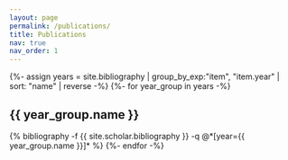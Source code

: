 ```yaml
---
layout: page
permalink: /publications/
title: Publications
nav: true
nav_order: 1
---
```


<div class="publications">

{%- assign years = site.bibliography | group_by_exp:"item", "item.year" | sort: "name" | reverse -%}
{%- for year_group in years -%}
  <h2 class="year">{{ year_group.name }}</h2>
  {% bibliography -f {{ site.scholar.bibliography }} -q @*[year={{ year_group.name }}]* %}
{%- endfor -%}

</div>
